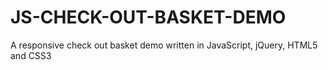 # JS-CHECK-OUT-BASKET-DEMO
A responsive check out basket demo written in JavaScript, jQuery, HTML5 and CSS3
